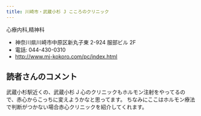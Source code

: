 ```yaml
---
title: 川崎市・武蔵小杉 J こころのクリニック
---
```


心療内科,精神科

- 神奈川県川崎市中原区新丸子東 2-924 服部ビル 2F
- 電話: 044-430-0310
- <http://www.mj-kokoro.com/pc/index.html>

## 読者さんのコメント

武蔵小杉駅近くの、武蔵小杉 J 心のクリニックもホルモン注射をやってるので、赤心からこっちに変えようかなと思ってます。
ちなみにここはホルモン療法で判断がつかない場合赤心クリニックを紹介してくれます。
